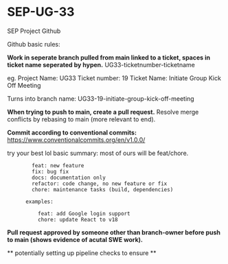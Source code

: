 # SEP-UG-33
SEP Project Github

Github basic rules:

**Work in seperate branch pulled from main linked to a ticket, spaces in ticket name seperated by hypen.**
  UG33-ticketnumber-ticketname

  eg.
  Project Name: UG33 
  Ticket number: 19 
  Ticket Name: Initiate Group Kick Off Meeting 
  
  Turns into branch name:
  UG33-19-initiate-group-kick-off-meeting

**When trying to push to main, create a pull request.**
  Resolve merge conflicts by rebasing to main (more relevant to end).

**Commit according to conventional commits:**
  https://www.conventionalcommits.org/en/v1.0.0/

  try your best lol basic summary:
  most of ours will be feat/chore.

            feat: new feature
            fix: bug fix
            docs: documentation only
            refactor: code change, no new feature or fix
            chore: maintenance tasks (build, dependencies)
        
          examples:
          
              feat: add Google login support
              chore: update React to v18
  
**Pull request approved by someone other than branch-owner before push to main (shows evidence of acutal SWE work).**

** potentially setting up pipeline checks to ensure **
